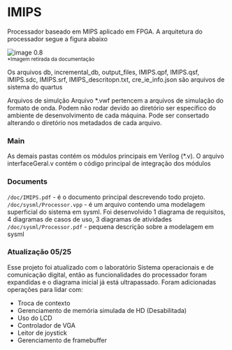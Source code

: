 # IMIPS
Processador baseado em MIPS aplicado em FPGA. A arquitetura do processador segue a figura abaixo

![image 0.8](https://user-images.githubusercontent.com/38757175/203063042-2f9c7b2f-e330-48f0-8f7e-3cc8a4b29d7b.png)  
<sup>*Imagem retirada da documentação</sup>


Os arquivos db, incremental_db, output_files, IMIPS.qpf, IMIPS.qsf, IMIPS.sdc, IMIPS.srf, IMIPS_descritopn.txt, cre_ie_info.json são arquivos de sistema do quartus

Arquivos de simulção
Arquivo *.vwf pertencem a arquivos de simulação do formato de onda. Podem não rodar devido ao diretório ser específico do ambiente de desenvolvimento de cada máquina. Pode ser consertado alterando o diretório nos metadados de cada arquivo.

### Main  
As demais pastas contém os módulos principais em Verilog (*.v). O arquivo interfaceGeral.v contém o código principal de integração dos módulos

### Documents  
`/doc/IMIPS.pdf` - é o documento principal descrevendo todo projeto.  
`/doc/sysml/Processor.vpp` - é um arquivo contendo uma modelagem superficial do sistema em sysml. Foi desenvolvido 1 diagrama de requisitos, 4 diagramas de casos de uso, 3 diagramas de atividades  
`/doc/sysml/Processor.pdf` - pequena descrição sobre a modelagem em sysml


### Atualização 05/25
Esse projeto foi atualizado com o laboratório Sistema operacionais e de comunicação digital, então as funcionalidades do processador foram expandidas e o diagrama inicial já está ultrapassado. Foram adicionadas operações para lidar com:
- Troca de contexto
- Gerenciamento de memória simulada de HD (Desabilitada)
- Uso do LCD
- Controlador de VGA
- Leitor de joystick
- Gerenciamento de framebuffer

